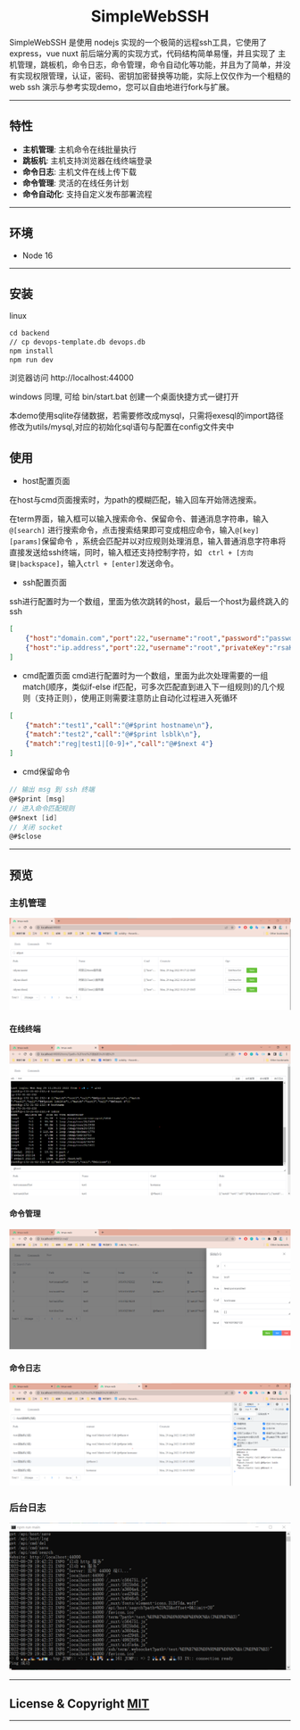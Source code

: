 <h1 align="center">SimpleWebSSH</h1>

SimpleWebSSH 是使用 nodejs 实现的一个极简的远程ssh工具，它使用了 express，vue nuxt 前后端分离的实现方式，代码结构简单易懂，并且实现了 主机管理，跳板机，命令日志，命令管理，命令自动化等功能，并且为了简单，并没有实现权限管理，认证，密码、密钥加密替换等功能，实际上仅仅作为一个粗糙的web ssh 演示与参考实现demo，您可以自由地进行fork与扩展。

---
## 特性

- **主机管理**: 主机命令在线批量执行
- **跳板机**: 主机支持浏览器在线终端登录
- **命令日志**: 主机文件在线上传下载
- **命令管理**: 灵活的在线任务计划
- **命令自动化**: 支持自定义发布部署流程
---
## 环境
* Node 16
---
## 安装
linux
``` shell
cd backend
// cp devops-template.db devops.db
npm install
npm run dev
```
浏览器访问 http://localhost:44000

windows 同理, 可给 bin/start.bat 创建一个桌面快捷方式一键打开

本demo使用sqlite存储数据，若需要修改成mysql，只需将exesql的import路径修改为utils/mysql,对应的初始化sql语句与配置在config文件夹中

## 使用
* host配置页面

在host与cmd页面搜索时，为path的模糊匹配，输入回车开始筛选搜索。

在term界面，输入框可以输入搜索命令、保留命令、普通消息字符串，输入 ```@[search]``` 进行搜索命令，点击搜索结果即可变成相应命令，输入```@[key] [params]```保留命令
，系统会匹配并以对应规则处理消息，输入普通消息字符串将直接发送给ssh终端，同时，输入框还支持控制字符，如 ``` ctrl + [方向键|backspace]```，输入```ctrl + [enter]```发送命令。

* ssh配置页面

ssh进行配置时为一个数组，里面为依次跳转的host，最后一个host为最终跳入的ssh
``` json
[
    {"host":"domain.com","port":22,"username":"root","password":"password"},
    {"host":"ip.address","port":22,"username":"root","privateKey":"rsaKey"}
]
```
* cmd配置页面
cmd进行配置时为一个数组，里面为此次处理需要的一组match(顺序，类似if-else if匹配，可多次匹配直到进入下一组规则)的几个规则（支持正则），使用正则需要注意防止自动化过程进入死循环

``` json
[
    {"match":"test1","call":"@#$print hostname\n"},
    {"match":"test2","call":"@#$print lsblk\n"},
    {"match":"reg|test1|[0-9]+","call":"@#$next 4"}
]
```
* cmd保留命令
``` c
// 输出 msg 到 ssh 终端
@#$print [msg]
// 进入命令匹配规则
@#$next [id]
// 关闭 socket
@#$close
```
---
## 预览

### 主机管理
![image](./img/hostpage.png)

#### 在线终端
![image](./img/termpage.png)

#### 命令管理
![image](./img/cmdpage.png)

#### 命令日志
![image](./img/hostlogpage.png)

### 后台日志
![image](./img/logs.png)

---

## License & Copyright [MIT](https://opensource.org/licenses/MIT)

---